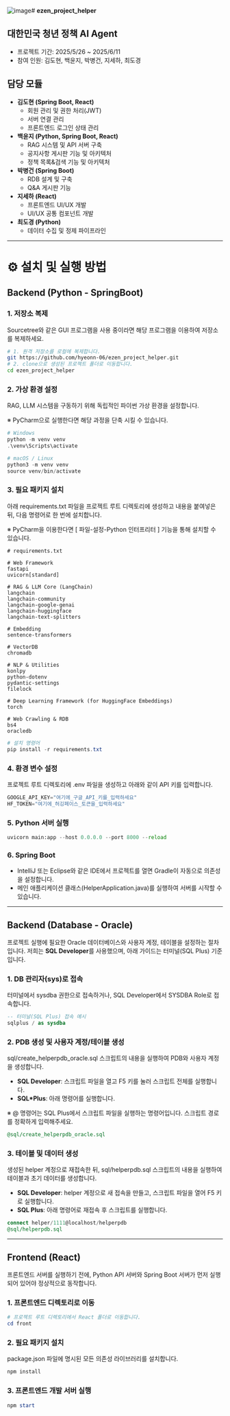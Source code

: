 ![image](https://github.com/user-attachments/assets/f1d9012f-41ab-4b80-8054-dbc2c3f3a2a7)# **ezen_project_helper**


## 대한민국 청년 정책 AI Agent

- 프로젝트 기간: 2025/5/26 ~ 2025/6/11
- 참여 인원: 김도현, 백윤지, 박병건, 지세하, 최도경

## 담당 모듈

- **김도현 (Spring Boot, React)**
    - 회원 관리 및 권한 처리(JWT)
    - 서버 연결 관리
    - 프론트엔드 로그인 상태 관리
- **백윤지 (Python, Spring Boot, React)**
    - RAG 시스템 및 API 서버 구축
    - 공지사항 게시판 기능 및 아키텍처
    - 정책 목록&검색 기능 및 아키텍처
- **박병건 (Spring Boot)**
    - RDB 설계 및 구축
    - Q&A 게시판 기능
- **지세하 (React)**
    - 프론트엔드 UI/UX 개발
    - UI/UX 공통 컴포넌트 개발
- **최도경 (Python)**
    - 데이터 수집 및 정제 파이프라인

---

# **⚙️** 설치 및 실행 방법

## Backend (Python - SpringBoot)

### 1. 저장소 복제

Sourcetree와 같은 GUI 프로그램을 사용 중이라면 해당 프로그램을 이용하여 저장소를 복제하세요.

```bash
# 1. 원격 저장소를 로컬에 복제합니다.
git https://github.com/hyeonn-06/ezen_project_helper.git
# 2. clone으로 생성된 프로젝트 폴더로 이동합니다.
cd ezen_project_helper
```

### 2. 가상 환경 설정

RAG, LLM 시스템을 구동하기 위해 독립적인 파이썬 가상 환경을 설정합니다.

※ PyCharm으로 실행한다면 해당 과정을 단축 시킬 수 있습니다.

```powershell
# Windows
python -m venv venv
.\venv\Scripts\activate

# macOS / Linux
python3 -m venv venv
source venv/bin/activate
```

### 3. 필요 패키지 설치

아래 requirements.txt 파일을 프로젝트 루트 디렉토리에 생성하고 내용을 붙여넣은 뒤, 다음 명령어로 한 번에 설치합니다.

※ PyCharm을 이용한다면 [ 파일-설정-Python 인터프리터 ] 기능을 통해 설치할 수 있습니다.

```
# requirements.txt

# Web Framework
fastapi
uvicorn[standard]

# RAG & LLM Core (LangChain)
langchain
langchain-community
langchain-google-genai
langchain-huggingface
langchain-text-splitters

# Embedding
sentence-transformers

# VectorDB
chromadb

# NLP & Utilities
konlpy
python-dotenv
pydantic-settings
filelock

# Deep Learning Framework (for HuggingFace Embeddings)
torch

# Web Crawling & RDB
bs4
oracledb
```

```powershell
# 설치 명령어
pip install -r requirements.txt
```

### 4. 환경 변수 설정

프로젝트 루트 디렉토리에 .env 파일을 생성하고 아래와 같이 API 키를 입력합니다.

```python
GOOGLE_API_KEY="여기에_구글_API_키를_입력하세요"
HF_TOKEN="여기에_허깅페이스_토큰을_입력하세요"
```

### 5. Python 서버 실행

```python
uvicorn main:app --host 0.0.0.0 --port 8000 --reload
```

### 6. Spring Boot

- IntelliJ 또는 Eclipse와 같은 IDE에서 프로젝트를 열면 Gradle이 자동으로 의존성을 설정합니다.
- 메인 애플리케이션 클래스(HelperApplication.java)를 실행하여 서버를 시작할 수 있습니다.

---

## Backend (Database - Oracle)

프로젝트 실행에 필요한 Oracle 데이터베이스와 사용자 계정, 테이블을 설정하는 절차입니다.
저희는 **SQL Developer**를  사용했으며, 아래 가이드는 터미널(SQL Plus) 기준입니다.

### **1. DB 관리자(sys)로 접속**

터미널에서 sysdba 권한으로 접속하거나, SQL Developer에서 SYSDBA Role로 접속합니다.

```sql
-- 터미널(SQL Plus) 접속 예시
sqlplus / as sysdba
```

### **2. PDB 생성 및 사용자 계정/테이블 생성**

sql/create_helperpdb_oracle.sql 스크립트의 내용을 실행하여 PDB와 사용자 계정을 생성합니다.

- **SQL Developer**: 스크립트 파일을 열고 F5 키를 눌러 스크립트 전체를 실행합니다.
- **SQL*Plus**: 아래 명령어를 실행합니다.

※ @ 명령어는 SQL Plus에서 스크립트 파일을 실행하는 명령어입니다. 스크립트 경로를 정확하게 입력해주세요.

```sql
@sql/create_helperpdb_oracle.sql
```

### **3. 테이블 및 데이터 생성**

생성된 helper 계정으로 재접속한 뒤, sql/helperpdb.sql 스크립트의 내용을 실행하여 테이블과 초기 데이터를 생성합니다.

- **SQL Developer**: helper 계정으로 새 접속을 만들고, 스크립트 파일을 열어 F5 키로 실행합니다.
- **SQL Plus**: 아래 명령어로 재접속 후 스크립트를 실행합니다.

```sql
connect helper/1111@localhost/helperpdb
@sql/helperpdb.sql
```

---

## **Frontend (React)**

프론트엔드 서버를 실행하기 전에, Python API 서버와 Spring Boot 서버가 먼저 실행되어 있어야 정상적으로 동작합니다.

### 1. 프론트엔드 디렉토리로 이동

```powershell
# 프로젝트 루트 디렉토리에서 React 폴더로 이동합니다.
cd front
```

### 2. 필요 패키지 설치

package.json 파일에 명시된 모든 의존성 라이브러리를 설치합니다.

```powershell
npm install
```

### 3. 프론트엔드 개발 서버 실행

```powershell
npm start
```
